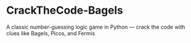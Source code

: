 # CrackTheCode-Bagels
A classic number-guessing logic game in Python — crack the code with clues like Bagels, Picos, and Fermis
